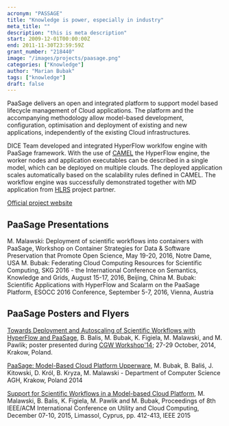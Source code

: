 ```yaml
---
acronym: "PASSAGE"
title: "Knowledge is power, especially in industry"
meta_title: ""
description: "this is meta description"
start: 2009-12-01T00:00:00Z
end: 2011-11-30T23:59:59Z
grant_number: "218440"
image: "/images/projects/paasage.png"
categories: ["Knowledge"]
author: "Marian Bubak"
tags: ["knowledge"]
draft: false
---
```


PaaSage delivers an open and integrated platform to support model based
lifecycle management of Cloud applications. The platform and the accompanying
methodology allow model-based development, configuration, optimisation and
deployment of existing and new applications, independently of the existing Cloud
infrastructures.

DICE Team developed and integrated HyperFlow worklfow engine with PaaSage
framework. With the use of [CAMEL](https://camel-dsl.org) the HyperFlow engine,
the worker nodes and
application executables can be described in a single model, which can be
deployed on multiple clouds. The deployed application scales automatically based
on the scalability rules defined in CAMEL. The workflow engine was successfully
demonstrated together with MD application from [HLRS](https://www.hlrs.de) project partner.

[Official project website](http://www.paasage.eu/)

## PaaSage Presentations
M. Malawski: Deployment of scientific workflows into containers with PaaSage, Workshop on Container Strategies for Data & Software Preservation that Promote Open Science, May 19-20, 2016, Notre Dame, USA
M. Bubak: Federating Cloud Computing Resources for Scientific Computing, SKG 2016 - the International Conference on Semantics, Knowledge and Grids, August 15-17, 2016, Beijing, China
M. Bubak: Scientific Applications with HyperFlow and Scalarm on the PaaSage Platform, ESOCC 2016 Conference, September 5-7, 2016, Vienna, Austria


## PaaSage Posters and Flyers
[Towards Deployment and Autoscaling of Scientific Workflows with HyperFlow and PaaSage](/lmim/paasage/Workflow-Paasage-v6.pdf), B. Balis, M. Bubak, K. Figiela, M. Malawski, and M. Pawlik; poster presented during [CGW Workshop'14](http://www.cyfronet.krakow.pl/cgw14/); 27-29 October, 2014, Krakow, Poland.

[PaaSage: Model-Based Cloud Platform Upperware](/lmim/paasage/PosterPaaSageAGH-v6.pdf), M. Bubak, B. Baliś, J. Kitowski, D. Król, B. Kryza, M. Malawski - Department of Computer Science AGH, Krakow, Poland 2014

[Support for Scientific Workflows in a Model-based Cloud Platform](/lmim/paasage/PosterPaaSageAGH-v6.pdf), M. Malawski, B. Balis, K. Figiela, M. Pawlik and M. Bubak, Proceedings of 8th IEEE/ACM International Conference on Utility and Cloud Computing, December 07-10, 2015, Limassol, Cyprus, pp. 412-413, IEEE 2015
